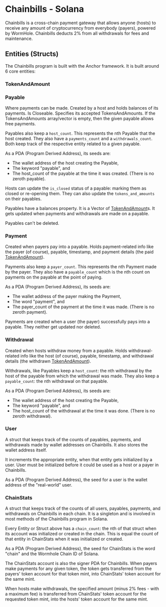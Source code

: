 # Chainbills - Solana

Chainbills is a cross-chain payment gateway that allows anyone (hosts) to receive any amount of cryptocurrency from everybody (payers), powered by WormHole. Chainbills deducts 2% from all withdrawals for fees and maintenance.

## Entities (Structs)

The Chainbills program is built with the Anchor framework. It is built around 6 core entities:

### TokenAndAmount

### Payable

Where payments can be made. Created by a host and holds balances of its payments. Is Closeable. Specifies its accepted TokensAndAmounts. If the TokensAndAmounts array/vector is empty, then the given payable allows free payments.

Payables also keep a `host_count`. This represents the nth Payable that the host created. They also have a `payments_count` and a `withdrawals_count`. Both keep track of the respective entity related to a given payable.

As a PDA (Program Derived Address), its seeds are:

- The wallet address of the host creating the Payable,
- The keyword "payable", and
- The host_count of the payable at the time it was created. (There is no zeroth payable).

Hosts can update the `is_closed` status of a payable: marking them as closed or re-opening them. They can also update the `tokens_and_amounts` on their payables.

Payables have a balances property. It is a Vector of [TokenAndAmount](#tokenandamount)s. It gets updated when payments and withdrawals are made on a payable.

Payables can't be deleted.

### Payment

Created when payers pay into a payable. Holds payment-related info like the payer (of course), payable, timestamp, and payment details (the paid [TokenAndAmount](#tokenandamount)).

Payments also keep a `payer_count`. This represents the nth Payment made by the payer. They also have a `payable_count` which is the nth count on payments on the payable at the point of paying.

As a PDA (Program Derived Address), its seeds are:

- The wallet address of the payer making the Payment,
- The word "payment", and
- The payer_count of the payment at the time it was made. (There is no zeroth payment).

Payments are created when a user (the payer) successfully pays into a payable. They neither get updated nor deleted.

### Withdrawal

Created when hosts withdraw money from a payable. Holds withdrawal-related info like the host (of course), payable, timestamp, and withdrawal details (the withdrawn [TokenAndAmount](#tokenandamount)).

Withdrawals, like Payables keep a `host_count`: the nth withdrawal by the host of the payable from which the withdrawal was made. They also keep a `payable_count`: the nth withdrawal on that payable.

As a PDA (Program Derived Address), its seeds are:

- The wallet address of the host creating the Payable,
- The keyword "payable", and
- The host_count of the withdrawal at the time it was done. (There is no zeroth withdrawal).

### User

A struct that keeps track of the counts of payables, payments, and withdrawals made by wallet addresses on Chainbills. It also stores the wallet address itself.

It increments the appropriate entity, when that entity gets initialized by a user. User must be initialized before it could be used as a host or a payer in Chainbills.

As a PDA (Program Derived Address), the seed for a user is the wallet address of the "real-world" user.

### ChainStats

A struct that keeps track of the counts of all users, payables, payments, and withdrawals on Chainbills in each chain. It is a singleton and is involved in most methods of the Chainbills program in Solana.

Every Entity or Struct above has a `chain_count`: the nth of that struct when its account was initialized or created in the chain. This is equal the count of that entity in ChainStats when it was initialized or created.

As a PDA (Program Derived Address), the seed for ChainStats is the word "chain" and the Wormhole Chain ID of Solana.

The ChainStats account is also the signer PDA for Chainbills. When payers make payments for any given token, the token gets transferred from the payers' token account for that token mint, into ChainStats' token account for the same mint.

When hosts make withdrawals, the specified amount (minus 2% fees - with a maximum fee) is transferred from ChainStats' token account for the requested token mint, into the hosts' token account for the same mint.
